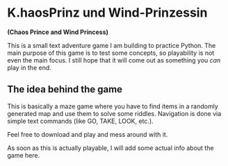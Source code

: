 # K.haosPrinz und Wind-Prinzessin

**(Chaos Prince and Wind Princess)**

This is a small text adventure game I am building to practice Python.
The main purpose of this game is to test some concepts, so playability
is not even the main focus. I still hope that it will come out as something
you _can_ play in the end.

## The idea behind the game

This is basically a maze game where you have to find items in a randomly
generated map and use them to solve some riddles. Navigation is done via
simple text commands (like GO, TAKE, LOOK, etc.).

Feel free to download and play and mess around with it.

As soon as this is actually playable, I will add some actual info about the game here.
